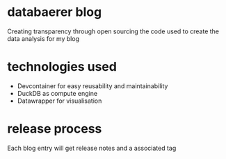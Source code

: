 # databaerer blog
Creating transparency through open sourcing the code used to create the data analysis for my blog

# technologies used

- Devcontainer for easy reusability and maintainability
- DuckDB as compute engine
- Datawrapper for visualisation

# release process
Each blog entry will get release notes and a associated tag 
